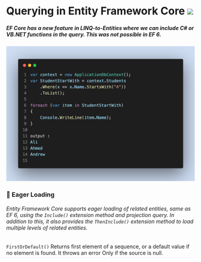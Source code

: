 # Querying in Entity Framework Core  <img src="https://media.giphy.com/media/dYsB5F09z0fYvQLm9K/giphy.gif" width="60">
##### EF Core has a new feature in LINQ-to-Entities where we can include C# or VB.NET functions in the query. This was not possible in EF 6.
<img src="img/code-snapshot.png">

### 🔴 Eager Loading
###### Entity Framework Core supports eager loading of related entities, same as EF 6, using the `Include()` extension method and projection query. In addition to this, it also provides the `ThenInclude()` extension method to load multiple levels of related entities.
`FirstOrDefault()`  Returns first element of a sequence, or a default value if no element is found. It throws an error Only if the source is null.
